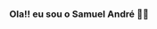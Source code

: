 ### Ola!! eu sou o Samuel André 👋😀

<!--
**Samuel48114/Samuel48114** is a ✨ _special_ ✨ repository because its `README.md` (this file) appears on your GitHub profile.

Here are some ideas to get you started:

- 🌱 Estudando: phyton
- 📫 contate-me no email: muels3646@gmail.com 

<div>
<a href="https://github.com/Samuel48114">
<img height="180em" src = https://github-readme-stats.vercel.app/api?username =Samuel&Show_icons=true&theme=dracul&include_all_commits=true&count_private=true"/>
<img height="180em" src = https://github-readme-stats.vercel.app/api/top-langs?username=Samuel&layout=compact&langs_count=16&theme=dracula"/>
</div>
